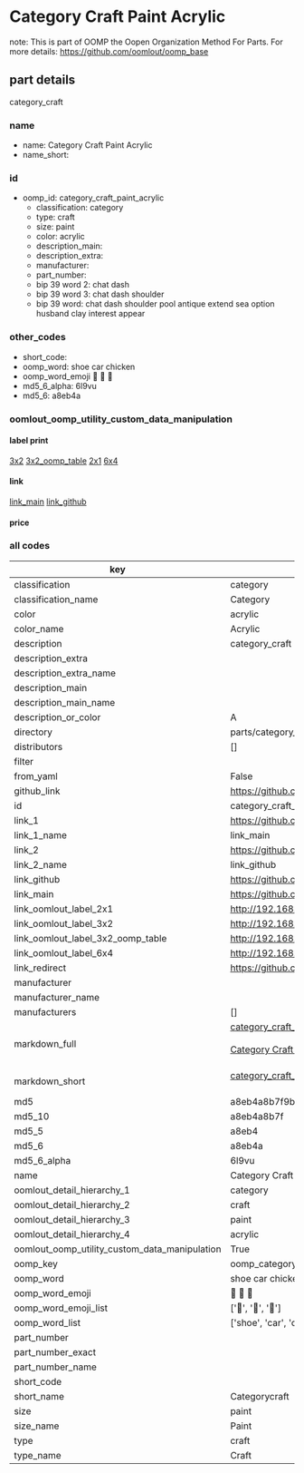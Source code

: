 # Category Craft Paint Acrylic  

note: This is part of OOMP the Oopen Organization Method For Parts. For more details: https://github.com/oomlout/oomp_base

##  part details
  



category_craft



### name
* name: Category Craft Paint Acrylic
* name_short: 
### id
* oomp_id: category_craft_paint_acrylic
  * classification: category
  * type: craft
  * size: paint
  * color: acrylic
  * description_main: 
  * description_extra: 
  * manufacturer: 
  * part_number: 
  * bip 39 word 2: chat dash
  * bip 39 word 3: chat dash shoulder
  * bip 39 word: chat dash shoulder pool antique extend sea option husband clay interest appear

### other_codes
* short_code: 
* oomp_word: shoe car chicken
* oomp_word_emoji :shoe: :car: :chicken:
* md5_6_alpha: 6l9vu
* md5_6: a8eb4a






### oomlout_oomp_utility_custom_data_manipulation
#### label print
[3x2](http://192.168.1.245:1112/?label=oomp%206l9vu)
[3x2_oomp_table](http://192.168.1.108:1112/?label=oomp%206l9vu)
[2x1](http://192.168.1.242:1112/?label=oomp%206l9vu)
[6x4](http://192.168.1.55:1112/?label=oomp%206l9vu)    

#### link

[link_main](https://github.com/oomlout/oomlout_oomp_version_1_messy/tree/main/parts/category_craft_paint_acrylic) [link_github](https://github.com/oomlout/oomlout_oomp_version_1_messy/tree/main/parts/category_craft_paint_acrylic)                             

#### price







### all codes 
| key | value |  
| --- | --- |  
| classification | category |  
| classification_name | Category |  
| color | acrylic |  
| color_name | Acrylic |  
| description | category_craft |  
| description_extra |  |  
| description_extra_name |  |  
| description_main |  |  
| description_main_name |  |  
| description_or_color | A  |  
| directory | parts/category_craft_paint_acrylic |  
| distributors | [] |  
| filter |  |  
| from_yaml | False |  
| github_link | https://github.com/oomlout/oomlout_oomp_part_src/tree/main/parts/category_craft_paint_acrylic |  
| id | category_craft_paint_acrylic |  
| link_1 | https://github.com/oomlout/oomlout_oomp_version_1_messy/tree/main/parts/category_craft_paint_acrylic |  
| link_1_name | link_main |  
| link_2 | https://github.com/oomlout/oomlout_oomp_version_1_messy/tree/main/parts/category_craft_paint_acrylic |  
| link_2_name | link_github |  
| link_github | https://github.com/oomlout/oomlout_oomp_version_1_messy/tree/main/parts/category_craft_paint_acrylic |  
| link_main | https://github.com/oomlout/oomlout_oomp_version_1_messy/tree/main/parts/category_craft_paint_acrylic |  
| link_oomlout_label_2x1 | http://192.168.1.242:1112/?label=oomp%206l9vu |  
| link_oomlout_label_3x2 | http://192.168.1.245:1112/?label=oomp%206l9vu |  
| link_oomlout_label_3x2_oomp_table | http://192.168.1.108:1112/?label=oomp%206l9vu |  
| link_oomlout_label_6x4 | http://192.168.1.55:1112/?label=oomp%206l9vu |  
| link_redirect | https://github.com/oomlout/oomlout_oomp_version_1_messy/tree/main/parts/category_craft_paint_acrylic |  
| manufacturer |  |  
| manufacturer_name |  |  
| manufacturers | [] |  
| markdown_full | [category_craft_paint_acrylic](none)<br>[](none)<br>[Category Craft Paint Acrylic](none)<br><br> |  
| markdown_short | [category_craft_paint_acrylic](none)<br><br> |  
| md5 | a8eb4a8b7f9bb83d4384fa818dcde936 |  
| md5_10 | a8eb4a8b7f |  
| md5_5 | a8eb4 |  
| md5_6 | a8eb4a |  
| md5_6_alpha | 6l9vu |  
| name | Category Craft Paint Acrylic |  
| oomlout_detail_hierarchy_1 | category |  
| oomlout_detail_hierarchy_2 | craft |  
| oomlout_detail_hierarchy_3 | paint |  
| oomlout_detail_hierarchy_4 | acrylic |  
| oomlout_oomp_utility_custom_data_manipulation | True |  
| oomp_key | oomp_category_craft_paint_acrylic |  
| oomp_word | shoe car chicken |  
| oomp_word_emoji | :shoe: :car: :chicken: |  
| oomp_word_emoji_list | [':shoe:', ':car:', ':chicken:'] |  
| oomp_word_list | ['shoe', 'car', 'chicken'] |  
| part_number |  |  
| part_number_exact |  |  
| part_number_name |  |  
| short_code |  |  
| short_name | Categorycraft |  
| size | paint |  
| size_name | Paint |  
| type | craft |  
| type_name | Craft |  
